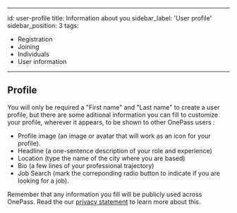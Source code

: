 ---
id: user-profile
title: Information about you
sidebar_label: 'User profile'
sidebar_position: 3
tags:

- Registration
- Joining
- Individuals
- User information

 ---

## Profile

You will only be required a "First name" and "Last name" to create a user profile, but there are some aditional information you can fill to customize your profile, wherever it appears, to be shown to other OnePass users :

- Profile image (an image or avatar that will work as an icon for your profile).
- Headline (a one-sentence description of your role and experience)
- Location (type the name of the city where you are based)
- Bio (a few lines of your professional trajectory)
- Job Search (mark the correponding radio button to indicate if you are looking for a job).

Remember that any information you fill will be publicly used across OnePass. Read the our [privacy statement](https://getonepass.eu/trust/privacy) to learn more about this.
